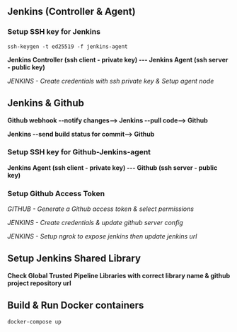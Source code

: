 ## Jenkins (Controller & Agent)
### Setup SSH key for Jenkins 
`ssh-keygen -t ed25519 -f jenkins-agent`

**Jenkins Controller (ssh client - private key) --- Jenkins Agent (ssh server - public key)**

*JENKINS - Create credentials with ssh private key & Setup agent node* 

## Jenkins & Github
**Github webhook --notify changes--> Jenkins --pull code--> Github**

**Jenkins --send build status for commit--> Github**

### Setup SSH key for Github-Jenkins-agent
**Jenkins Agent (ssh client - private key) --- Github (ssh server - public key)**

### Setup Github Access Token 
*GITHUB - Generate a Github access token & select permissions*

*JENKINS - Create credentials & update github server config*

*JENKINS - Setup ngrok to expose jenkins then update jenkins url*

## Setup Jenkins Shared Library
**Check Global Trusted Pipeline Libraries with correct library name & github project repository url**

## Build & Run Docker containers
`docker-compose up`
